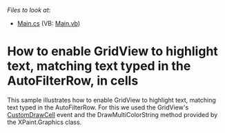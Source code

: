 <!-- default file list -->
*Files to look at*:

* [Main.cs](./CS/CarsGridWinApp15/Main.cs) (VB: [Main.vb](./VB/CarsGridWinApp15/Main.vb))
<!-- default file list end -->
# How to enable GridView to highlight text, matching text typed in the AutoFilterRow, in cells


<p>This sample illustrates how to enable GridView to highlight text, matching text typed in the AutoFilterRow. For this we used the GridView's <a href="http://documentation.devexpress.com/#WindowsForms/DevExpressXtraGridViewsGridGridView_CustomDrawCelltopic"><u>CustomDrawCell</u></a> event and the DrawMultiColorString method provided by the XPaint.Graphics class.</p>

<br/>


